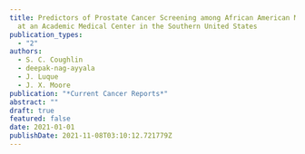 ```yaml
---
title: Predictors of Prostate Cancer Screening among African American Men Seen
  at an Academic Medical Center in the Southern United States
publication_types:
  - "2"
authors:
  - S. C. Coughlin
  - deepak-nag-ayyala
  - J. Luque
  - J. X. Moore
publication: "*Current Cancer Reports*"
abstract: ""
draft: true
featured: false
date: 2021-01-01
publishDate: 2021-11-08T03:10:12.721779Z
---
```

